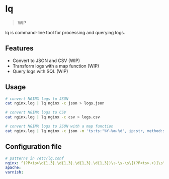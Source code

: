 # lq

> WIP

lq is command-line tool for processing and querying logs.

## Features

- Convert to JSON and CSV (WIP)
- Transform logs with a map function (WIP)
- Query logs with SQL (WIP)

## Usage

```sh
# convert NGINX logs to JSON
cat nginx.log | lq nginx -c json > logs.json

# convert NGINX logs to CSV
cat nginx.log | lq nginx -c csv > logs.csv

# convert NGINX logs to JSON with a map function
cat nginx.log | lq nginx -c json -m 'ts:ts:"%Y-%m-%d", ip:str, method:str, bytes:int, status_code:int'
```

## Configuration file

```yaml
# patterns in /etc/lq.conf
nginx: ^(?P<ip>\d{1,3}.\d{1,3}.\d{1,3}.\d{1,3})\s-\s-\s\[(?P<ts>.+)]\s"(?P<method>GET|POST|PUT|HEAD|PATCH|TRACE|OPTIONS|PURGE)\s(?P<uri>[^\s]*)\s(?P<protocol>[^"]*)"\s(?P<status_code>\d{3})\s
apache:
varnish:
```
